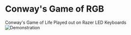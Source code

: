 # Conway's Game of RGB
Conway's Game of Life Played out on Razer LED Keyboards
![Demonstration](https://imgur.com/Jt0jl6g.gif)
